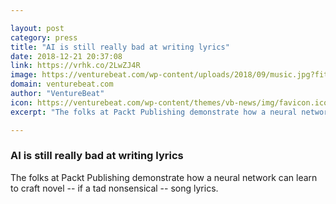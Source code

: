 ```yaml
---

layout: post
category: press
title: "AI is still really bad at writing lyrics"
date: 2018-12-21 20:37:08
link: https://vrhk.co/2LwZJ4R
image: https://venturebeat.com/wp-content/uploads/2018/09/music.jpg?fit=578%2C342&strip=all
domain: venturebeat.com
author: "VentureBeat"
icon: https://venturebeat.com/wp-content/themes/vb-news/img/favicon.ico
excerpt: "The folks at Packt Publishing demonstrate how a neural network can learn to craft novel -- if a tad nonsensical -- song lyrics."

---
```


### AI is still really bad at writing lyrics

The folks at Packt Publishing demonstrate how a neural network can learn to craft novel -- if a tad nonsensical -- song lyrics.